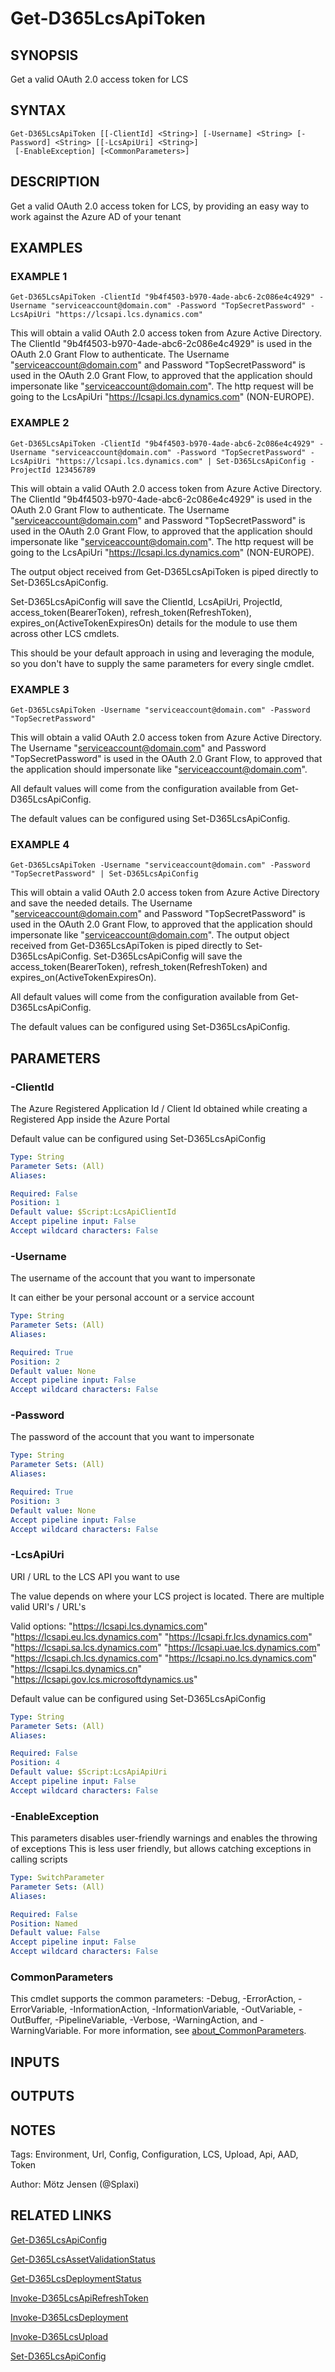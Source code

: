 ﻿---
external help file: d365fo.tools-help.xml
Module Name: d365fo.tools
online version:
schema: 2.0.0
---

# Get-D365LcsApiToken

## SYNOPSIS
Get a valid OAuth 2.0 access token for LCS

## SYNTAX

```
Get-D365LcsApiToken [[-ClientId] <String>] [-Username] <String> [-Password] <String> [[-LcsApiUri] <String>]
 [-EnableException] [<CommonParameters>]
```

## DESCRIPTION
Get a valid OAuth 2.0 access token for LCS, by providing an easy way to work against the Azure AD of your tenant

## EXAMPLES

### EXAMPLE 1
```
Get-D365LcsApiToken -ClientId "9b4f4503-b970-4ade-abc6-2c086e4c4929" -Username "serviceaccount@domain.com" -Password "TopSecretPassword" -LcsApiUri "https://lcsapi.lcs.dynamics.com"
```

This will obtain a valid OAuth 2.0 access token from Azure Active Directory.
The ClientId "9b4f4503-b970-4ade-abc6-2c086e4c4929" is used in the OAuth 2.0 Grant Flow to authenticate.
The Username "serviceaccount@domain.com" and Password "TopSecretPassword" is used in the OAuth 2.0 Grant Flow, to approved that the application should impersonate like "serviceaccount@domain.com".
The http request will be going to the LcsApiUri "https://lcsapi.lcs.dynamics.com" (NON-EUROPE).

### EXAMPLE 2
```
Get-D365LcsApiToken -ClientId "9b4f4503-b970-4ade-abc6-2c086e4c4929" -Username "serviceaccount@domain.com" -Password "TopSecretPassword" -LcsApiUri "https://lcsapi.lcs.dynamics.com" | Set-D365LcsApiConfig -ProjectId 123456789
```

This will obtain a valid OAuth 2.0 access token from Azure Active Directory.
The ClientId "9b4f4503-b970-4ade-abc6-2c086e4c4929" is used in the OAuth 2.0 Grant Flow to authenticate.
The Username "serviceaccount@domain.com" and Password "TopSecretPassword" is used in the OAuth 2.0 Grant Flow, to approved that the application should impersonate like "serviceaccount@domain.com".
The http request will be going to the LcsApiUri "https://lcsapi.lcs.dynamics.com" (NON-EUROPE).

The output object received from Get-D365LcsApiToken is piped directly to Set-D365LcsApiConfig.

Set-D365LcsApiConfig will save the ClientId, LcsApiUri, ProjectId, access_token(BearerToken), refresh_token(RefreshToken), expires_on(ActiveTokenExpiresOn) details for the module to use them across other LCS cmdlets.

This should be your default approach in using and leveraging the module, so you don't have to supply the same parameters for every single cmdlet.

### EXAMPLE 3
```
Get-D365LcsApiToken -Username "serviceaccount@domain.com" -Password "TopSecretPassword"
```

This will obtain a valid OAuth 2.0 access token from Azure Active Directory.
The Username "serviceaccount@domain.com" and Password "TopSecretPassword" is used in the OAuth 2.0 Grant Flow, to approved that the application should impersonate like "serviceaccount@domain.com".

All default values will come from the configuration available from Get-D365LcsApiConfig.

The default values can be configured using Set-D365LcsApiConfig.

### EXAMPLE 4
```
Get-D365LcsApiToken -Username "serviceaccount@domain.com" -Password "TopSecretPassword" | Set-D365LcsApiConfig
```

This will obtain a valid OAuth 2.0 access token from Azure Active Directory and save the needed details.
The Username "serviceaccount@domain.com" and Password "TopSecretPassword" is used in the OAuth 2.0 Grant Flow, to approved that the application should impersonate like "serviceaccount@domain.com".
The output object received from Get-D365LcsApiToken is piped directly to Set-D365LcsApiConfig.
Set-D365LcsApiConfig will save the access_token(BearerToken), refresh_token(RefreshToken) and expires_on(ActiveTokenExpiresOn).

All default values will come from the configuration available from Get-D365LcsApiConfig.

The default values can be configured using Set-D365LcsApiConfig.

## PARAMETERS

### -ClientId
The Azure Registered Application Id / Client Id obtained while creating a Registered App inside the Azure Portal

Default value can be configured using Set-D365LcsApiConfig

```yaml
Type: String
Parameter Sets: (All)
Aliases:

Required: False
Position: 1
Default value: $Script:LcsApiClientId
Accept pipeline input: False
Accept wildcard characters: False
```

### -Username
The username of the account that you want to impersonate

It can either be your personal account or a service account

```yaml
Type: String
Parameter Sets: (All)
Aliases:

Required: True
Position: 2
Default value: None
Accept pipeline input: False
Accept wildcard characters: False
```

### -Password
The password of the account that you want to impersonate

```yaml
Type: String
Parameter Sets: (All)
Aliases:

Required: True
Position: 3
Default value: None
Accept pipeline input: False
Accept wildcard characters: False
```

### -LcsApiUri
URI / URL to the LCS API you want to use

The value depends on where your LCS project is located. There are multiple valid URI's / URL's

Valid options:
"https://lcsapi.lcs.dynamics.com"
"https://lcsapi.eu.lcs.dynamics.com"
"https://lcsapi.fr.lcs.dynamics.com"
"https://lcsapi.sa.lcs.dynamics.com"
"https://lcsapi.uae.lcs.dynamics.com"
"https://lcsapi.ch.lcs.dynamics.com"
"https://lcsapi.no.lcs.dynamics.com"
"https://lcsapi.lcs.dynamics.cn"
"https://lcsapi.gov.lcs.microsoftdynamics.us"

Default value can be configured using Set-D365LcsApiConfig

```yaml
Type: String
Parameter Sets: (All)
Aliases:

Required: False
Position: 4
Default value: $Script:LcsApiApiUri
Accept pipeline input: False
Accept wildcard characters: False
```

### -EnableException
This parameters disables user-friendly warnings and enables the throwing of exceptions
This is less user friendly, but allows catching exceptions in calling scripts

```yaml
Type: SwitchParameter
Parameter Sets: (All)
Aliases:

Required: False
Position: Named
Default value: False
Accept pipeline input: False
Accept wildcard characters: False
```

### CommonParameters
This cmdlet supports the common parameters: -Debug, -ErrorAction, -ErrorVariable, -InformationAction, -InformationVariable, -OutVariable, -OutBuffer, -PipelineVariable, -Verbose, -WarningAction, and -WarningVariable. For more information, see [about_CommonParameters](http://go.microsoft.com/fwlink/?LinkID=113216).

## INPUTS

## OUTPUTS

## NOTES
Tags: Environment, Url, Config, Configuration, LCS, Upload, Api, AAD, Token

Author: Mötz Jensen (@Splaxi)

## RELATED LINKS

[Get-D365LcsApiConfig]()

[Get-D365LcsAssetValidationStatus]()

[Get-D365LcsDeploymentStatus]()

[Invoke-D365LcsApiRefreshToken]()

[Invoke-D365LcsDeployment]()

[Invoke-D365LcsUpload]()

[Set-D365LcsApiConfig]()

